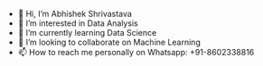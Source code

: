- 👋 Hi, I’m Abhishek Shrivastava
- 👀 I’m interested in Data Analysis
- 🌱 I’m currently learning Data Science
- 💞️ I’m looking to collaborate on Machine Learning
- 📫 How to reach me personally on Whatsapp: +91-8602338816

<!---
asabhishek786/asabhishek786 is a ✨ special ✨ repository because its `README.md` (this file) appears on your GitHub profile.
You can click the Preview link to take a look at your changes.
--->
